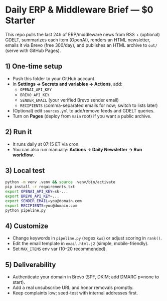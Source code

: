 # Daily ERP & Middleware Brief — $0 Starter

This repo pulls the last 24h of ERP/middleware news from RSS + (optional) GDELT,
summarizes each item (OpenAI), renders an HTML newsletter, emails it via Brevo (free 300/day),
and publishes an HTML archive to `out/` (serve with GitHub Pages).

## 1) One-time setup
- Push this folder to your GitHub account.
- In **Settings → Secrets and variables → Actions**, add:
  - `OPENAI_API_KEY`
  - `BREVO_API_KEY`
  - `SENDER_EMAIL` (your verified Brevo sender email)
  - `RECIPIENTS` (comma-separated emails for now; switch to lists later)
- (Optional) edit `sources.yml` to add/remove feeds and GDELT queries.
- Turn on **Pages** (deploy from `main` root) if you want a public archive.

## 2) Run it
- It runs daily at 07:15 ET via cron.
- You can also run manually: **Actions → Daily Newsletter → Run workflow**.

## 3) Local test
```bash
python -m venv .venv && source .venv/bin/activate
pip install -r requirements.txt
export OPENAI_API_KEY=sk-...
export BREVO_API_KEY=...
export SENDER_EMAIL=you@domain.com
export RECIPIENTS=you@domain.com
python pipeline.py
```

## 4) Customize
- Change keywords in `pipeline.py` (regex `kws`) or adjust scoring in `rank()`.
- Edit the email template in `email.html.j2` (simple, mobile-friendly).
- Set `MAX_ITEMS` env var (10–20 recommended).

## 5) Deliverability
- Authenticate your domain in Brevo (SPF, DKIM; add DMARC p=none to start).
- Add a real unsubscribe URL and honor removals promptly.
- Keep complaints low; seed-test with internal addresses first.

